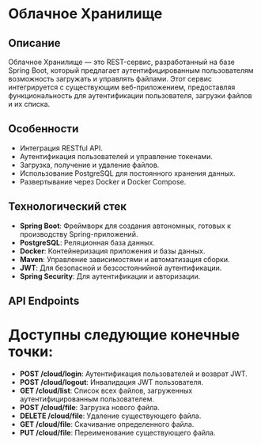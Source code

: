 # Облачное Хранилище

## Описание

Облачное Хранилище — это REST-сервис, разработанный на базе Spring Boot, который предлагает аутентифицированным пользователям возможность загружать и управлять файлами. Этот сервис интегрируется с существующим веб-приложением, предоставляя функциональность для аутентификации пользователя, загрузки файлов и их списка.

## Особенности

- Интеграция RESTful API.
- Аутентификация пользователей и управление токенами.
- Загрузка, получение и удаление файлов.
- Использование PostgreSQL для постоянного хранения данных.
- Развертывание через Docker и Docker Compose.

## Технологический стек

- **Spring Boot**: Фреймворк для создания автономных, готовых к производству Spring-приложений.
- **PostgreSQL**: Реляционная база данных.
- **Docker**: Контейнеризация приложения и базы данных.
- **Maven**: Управление зависимостями и автоматизация сборки.
- **JWT**: Для безопасной и безсостоянийной аутентификации.
- **Spring Security**: Для аутентификации и авторизации.

## API Endpoints

# Доступны следующие конечные точки:

- **POST /cloud/login**: Аутентификация пользователей и возврат JWT.
- **POST /cloud/logout**: Инвалидация JWT пользователя.
- **GET /cloud/list**: Список всех файлов, загруженных аутентифицированным пользователем.
- **POST /cloud/file**: Загрузка нового файла.
- **DELETE /cloud/file**: Удаление существующего файла.
- **GET /cloud/file**: Скачивание определенного файла.
- **PUT /cloud/file**: Переименование существующего файла.